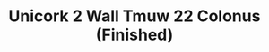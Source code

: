 ---
title: Unicork 2 Wall Tmuw 22 Colonus (Finished)
designer: To Market
image_primary: img/COLONUS_WALL%20(NAT%20FINISHED)_DSC_3332.jpg
href: https://www.tomkt.com/unicork-2-swatches
description: "11.82%22%20x%2023.63%22%20TILES"
tags: 
  - to-market
  - cork-flooring
category: cork-flooring
subtitle: 
manufacturer: ToMarket
slug: /manufacturers/to-market/cork-flooring/to-market-unicork-2-wall-tmuw-22-colonus-finished
---